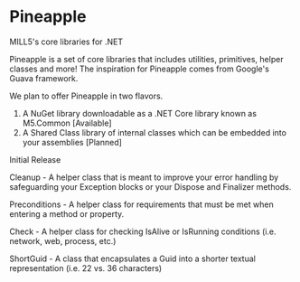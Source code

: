 # Pineapple
MILL5's core libraries for .NET

Pineapple is a set of core libraries that includes utilities, primitives, helper classes and more!  The inspiration for Pineapple comes from Google's Guava framework.

We plan to offer Pineapple in two flavors.

1) A NuGet library downloadable as a .NET Core library known as M5.Common [Available]
2) A Shared Class library of internal classes which can be embedded into your assemblies [Planned]

Initial Release

Cleanup       - A helper class that is meant to improve your error handling by safeguarding your Exception blocks or your Dispose and Finalizer methods.

Preconditions - A helper class for requirements that must be met when entering a method or property.

Check         - A helper class for checking IsAlive or IsRunning conditions (i.e. network, web, process, etc.)

ShortGuid     - A class that encapsulates a Guid into a shorter textual representation (i.e. 22 vs. 36 characters)

